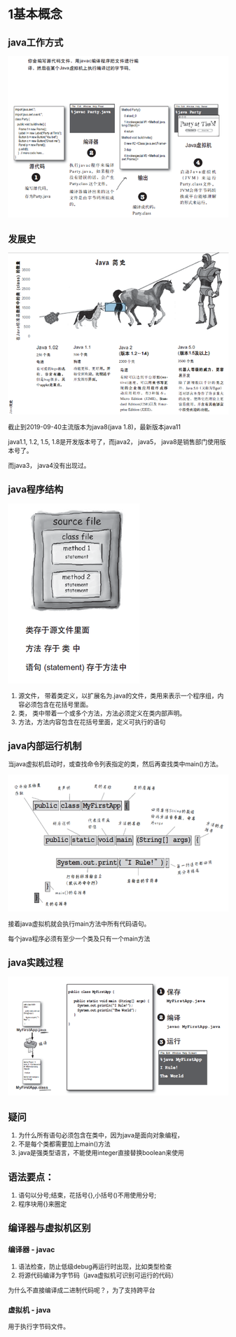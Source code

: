 # 1基本概念


## java工作方式

![work](work.png)

## 发展史

![history](history.png)

截止到2019-09-40主流版本为java8(java 1.8)，最新版本java11

java1.1, 1.2, 1.5, 1.8是开发版本号了，而java2， java5， java8是销售部门使用版本号了。

而java3， java4没有出现过。


## java程序结构

![structure](structure.png)

1. 源文件， 带着类定义，以扩展名为.java的文件，类用来表示一个程序组，内容必须包含在花括号里面。
2. 类， 类中带着一个或多个方法，方法必须定义在类内部声明。
3. 方法，方法内容包含在花括号里面，定义可执行的语句

## java内部运行机制

当java虚拟机启动时，或查找命令列表指定的类，然后再查找类中main()方法。

![running](running.png)

接着java虚拟机就会执行main方法中所有代码语句。

每个java程序必须有至少一个类及只有一个main方法

## java实践过程

![runningflow](runningflow.png)

## 疑问

1. 为什么所有语句必须包含在类中，因为java是面向对象编程，
2. 不是每个类都需要加上main()方法
3. java是强类型语言，不能使用integer直接替换boolean来使用


## 语法要点：
1. 语句以分号;结束，花括号{},小括号()不用使用分号;
2. 程序块用{}来圈定

## 编译器与虚拟机区别


### 编译器 - javac

1. 语法检查，防止低级debug再运行时出现，比如类型检查
2. 将源代码编译为字节码（java虚拟机可识别可运行的代码）

为什么不直接编译成二进制代码呢？，为了支持跨平台

### 虚拟机 - java

用于执行字节码文件。
